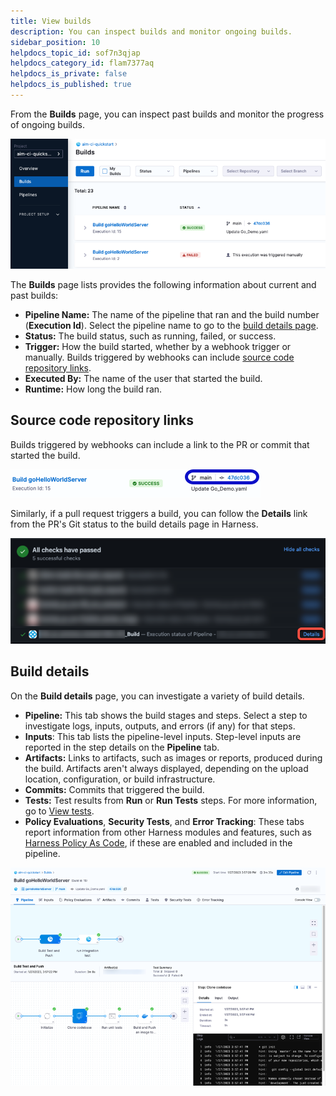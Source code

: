 ```yaml
---
title: View builds
description: You can inspect builds and monitor ongoing builds.
sidebar_position: 10
helpdocs_topic_id: sof7n3qjap
helpdocs_category_id: flam7377aq
helpdocs_is_private: false
helpdocs_is_published: true
---
```


From the **Builds** page, you can inspect past builds and monitor the progress of ongoing builds.

![CI Build list.](./static/ci-builds-list.png)

The **Builds** page lists provides the following information about current and past builds:

* **Pipeline Name:** The name of the pipeline that ran and the build number (**Execution Id**). Select the pipeline name to go to the [build details page](#build-details).
* **Status:** The build status, such as running, failed, or success.
* **Trigger:** How the build started, whether by a webhook trigger or manually. Builds triggered by webhooks can include [source code repository links](#source-code-repository-links).
* **Executed By:** The name of the user that started the build.
* **Runtime:** How long the build ran.

## Source code repository links

Builds triggered by webhooks can include a link to the PR or commit that started the build.

![A build on the Builds list that was triggered by a commit. There is a link to the triggering commit.](./static/ci-builds-list-sc-link.png)

Similarly, if a pull request triggers a build, you can follow the **Details** link from the PR's Git status to the build details page in Harness.

![A PR's Git status with a link to a Harness CI build.](./static/ci-builds-gh-pr-link.png)

## Build details

On the **Build details** page, you can investigate a variety of build details.

* **Pipeline:** This tab shows the build stages and steps. Select a step to investigate logs, inputs, outputs, and errors (if any) for that steps.
* **Inputs**: This tab lists the pipeline-level inputs. Step-level inputs are reported in the step details on the **Pipeline** tab.
* **Artifacts:** Links to artifacts, such as images or reports, produced during the build. Artifacts aren't always displayed, depending on the upload location, configuration, or build infrastructure.
* **Commits:** Commits that triggered the build.
* **Tests:** Test results from **Run** or **Run Tests** steps. For more information, go to [View tests](./viewing-tests.md).
* **Policy Evaluations**, **Security Tests**, and **Error Tracking**: These tabs report information from other Harness modules and features, such as [Harness Policy As Code](/docs/platform/Policy-as-code/harness-governance-quickstart#step-6-review-policy-evaluations), if these are enabled and included in the pipeline.

![The Build details page.](./static/ci-build-details-page.png)

